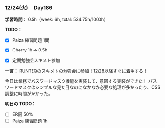 ### 12/24(火)　 Day186

**学習時間：**
0.5h（week: 6h, total: 534.75h/1000h）

**TODO：**
- [x] Paiza 練習問題 1問
- [x] Cherry 1h -> 0.5h

- [x] 定期勉強会スキメト参加

**一言：**
RUNTEQのスキメトの勉強会に参加！12/28以降すぐに着手する！

今日は業務でパスワードマスク機能を実装して、意図する実装ができた！
パスワードマスクはシンプルな見た目なのになかなか必要な処理が多かったり、CSS調整に時間がかかった。

**明日の TODO：**

- [ ] ER図 50%
- [ ] Paiza 練習問題 1h

